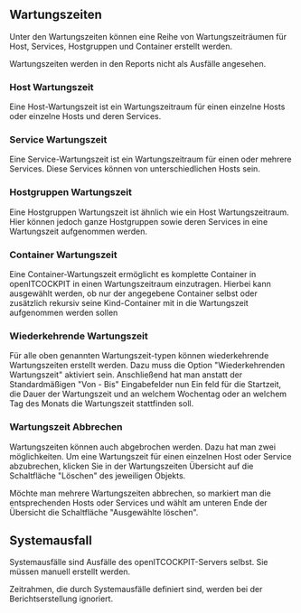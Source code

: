 ## Wartungszeiten

Unter den Wartungszeiten können eine Reihe von Wartungszeiträumen für Host, Services, Hostgruppen und Container erstellt werden.

Wartungszeiten werden in den Reports nicht als Ausfälle angesehen.

### Host Wartungszeit

Eine Host-Wartungszeit ist ein Wartungszeitraum für einen einzelne Hosts oder einzelne Hosts und deren Services.

### Service Wartungszeit

Eine Service-Wartungszeit ist ein Wartungszeitraum für einen oder mehrere Services. Diese Services können von unterschiedlichen Hosts sein.

### Hostgruppen Wartungszeit

Eine Hostgruppen Wartungszeit ist ähnlich wie ein Host Wartungszeitraum. Hier können jedoch ganze Hostgruppen sowie deren Services in eine Wartungszeit aufgenommen werden.

### Container Wartungszeit

Eine Container-Wartungszeit ermöglicht es komplette Container in openITCOCKPIT in einen Wartungszeitraum einzutragen. Hierbei kann ausgewählt werden, ob nur der angegebene Container selbst oder zusätzlich rekursiv seine Kind-Container mit in die Wartungszeit aufgenommen werden sollen

### Wiederkehrende Wartungszeit

Für alle oben genannten Wartungszeit-typen können wiederkehrende Wartungszeiten erstellt werden. Dazu muss die Option "Wiederkehrenden Wartungszeit" aktiviert sein. Anschließend hat man anstatt der Standardmäßigen "Von - Bis" Eingabefelder nun Ein feld für die Startzeit, die Dauer der Wartungszeit und an welchem Wochentag oder an welchem Tag des Monats die Wartungszeit stattfinden soll.

### Wartungszeit Abbrechen

Wartungszeiten können auch abgebrochen werden. Dazu hat man zwei möglichkeiten. Um eine Wartungszeit für einen einzelnen Host oder Service abzubrechen, klicken Sie in der Wartungszeiten Übersicht auf die Schaltfläche "Löschen" des jeweiligen Objekts.

Möchte man mehrere Wartungszeiten abbrechen, so markiert man die entsprechenden Hosts oder Services und wählt am unteren Ende der Übersicht die Schaltfläche "Ausgewählte löschen".



## Systemausfall

Systemausfälle sind Ausfälle des openITCOCKPIT-Servers selbst. Sie müssen manuell erstellt werden.

Zeitrahmen, die durch Systemausfälle definiert sind, werden bei der Berichtserstellung ignoriert.